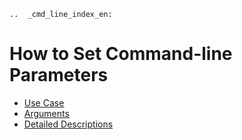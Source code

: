 ```eval_rst
..  _cmd_line_index_en:
```
# How to Set Command-line Parameters

* [Use Case](use_case_en.md)
* [Arguments](arguments_en.md)
* [Detailed Descriptions](detail_introduction_en.md)
